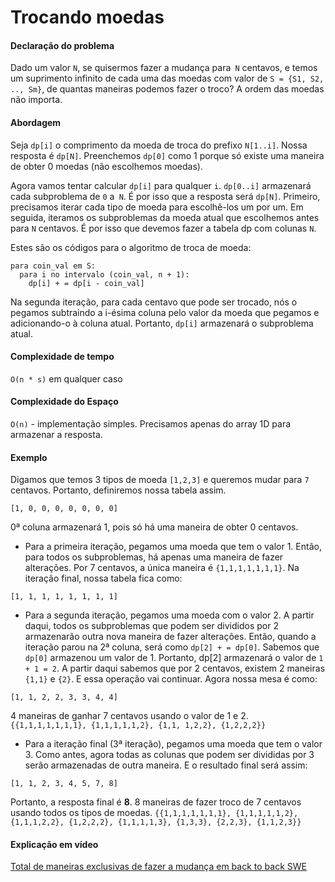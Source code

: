 # Trocando moedas

#### Declaração do problema

Dado um valor `N`, se quisermos fazer a mudança para` N` centavos, e temos um suprimento infinito de cada uma das moedas com valor de `S = {S1, S2, .., Sm}`, de quantas maneiras podemos fazer o troco? A ordem das moedas não importa.

#### Abordagem

Seja `dp[i]` o comprimento da moeda de troca do prefixo `N[1..i]`. Nossa resposta é `dp[N]`. Preenchemos `dp[0]` como 1 porque só existe uma maneira de obter 0 moedas (não escolhemos moedas).

Agora vamos tentar calcular `dp[i]` para qualquer `i`. `dp[0..i]` armazenará cada subproblema de `0` a` N`. É por isso que a resposta será `dp[N]`. Primeiro, precisamos iterar cada tipo de moeda para escolhê-los um por um. Em seguida, iteramos os subproblemas da moeda atual que escolhemos antes para `N` centavos. É por isso que devemos fazer a tabela dp com colunas `N`.

Estes são os códigos para o algoritmo de troca de moeda:

```
para coin_val em S:
  para i no intervalo (coin_val, n + 1):
    dp[i] + = dp[i - coin_val]
```

Na segunda iteração, para cada centavo que pode ser trocado, nós o pegamos subtraindo a i-ésima coluna pelo valor da moeda que pegamos e adicionando-o à coluna atual. Portanto, `dp[i]` armazenará o subproblema atual.

#### Complexidade de tempo
`O(n * s)` em qualquer caso

#### Complexidade do Espaço
`O(n)` - implementação simples. Precisamos apenas do array 1D para armazenar a resposta.

#### Exemplo
Digamos que temos 3 tipos de moeda `[1,2,3]` e queremos mudar para `7` centavos. Portanto, definiremos nossa tabela assim.

```
[1, 0, 0, 0, 0, 0, 0, 0]
```

0ª coluna armazenará 1, pois só há uma maneira de obter 0 centavos.

* Para a primeira iteração, pegamos uma moeda que tem o valor 1. Então, para todos os subproblemas, há apenas uma maneira de fazer alterações. Por 7 centavos, a única maneira é `{1,1,1,1,1,1,1}`. Na iteração final, nossa tabela fica como:

```
[1, 1, 1, 1, 1, 1, 1, 1]
```

* Para a segunda iteração, pegamos uma moeda com o valor 2. A partir daqui, todos os subproblemas que podem ser divididos por 2 armazenarão outra nova maneira de fazer alterações. Então, quando a iteração parou na 2ª coluna, será como `dp[2] + = dp[0]`. Sabemos que `dp[0]` armazenou um valor de 1. Portanto, dp[2] armazenará o valor de `1 + 1 = 2`. A partir daqui sabemos que por 2 centavos, existem 2 maneiras `{1,1}` e `{2}`. E essa operação vai continuar. Agora nossa mesa é como:

```
[1, 1, 2, 2, 3, 3, 4, 4]
```

4 maneiras de ganhar 7 centavos usando o valor de 1 e 2. `{{1,1,1,1,1,1,1}, {1,1,1,1,1,2}, {1,1, 1,2,2}, {1,2,2,2}}`

* Para a iteração final (3ª iteração), pegamos uma moeda que tem o valor 3. Como antes, agora todas as colunas que podem ser divididas por 3 serão armazenadas de outra maneira. E o resultado final será assim:

```
[1, 1, 2, 3, 4, 5, 7, 8]
```

Portanto, a resposta final é **8**. 8 maneiras de fazer troco de 7 centavos usando todos os tipos de moedas. `{{1,1,1,1,1,1,1}, {1,1,1,1,1,2}, {1,1,1,2,2}, {1,2,2,2}, {1,1,1,1,3}, {1,3,3}, {2,2,3}, {1,1,2,3}}`

#### Explicação em vídeo

[Total de maneiras exclusivas de fazer a mudança em back to back SWE](https://www.youtube.com/watch?v=DJ4a7cmjZY0)
